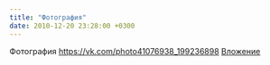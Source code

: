 ```yaml
---
title: "Фотография"
date: 2010-12-20 23:28:00 +0300
---
```


Фотография
<a class="vk-attach" href="https://vk.com/photo41076938_199236898">https://vk.com/photo41076938_199236898</a>
<a class="vk-attach" href="https://vk.com/photo41076938_199236898">Вложение</a>
